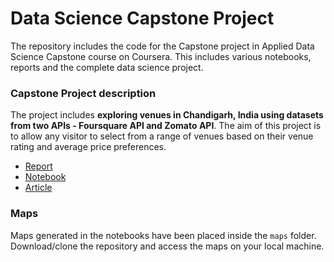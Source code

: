 # Data Science Capstone Project
The repository includes the code for the Capstone project in Applied Data Science Capstone course on Coursera. This includes various notebooks, reports and the complete data science project.


### Capstone Project description
The project includes **exploring venues in Chandigarh, India using datasets from two APIs - Foursquare API and Zomato API**. The aim of this project is to allow any visitor to select from a range of venues based on their venue rating and average price preferences.
- [Report](https://github.com/kb22/Coursera_Capstone/blob/master/Coursera%20Capstone%20Report.pdf)
- [Notebook](https://github.com/kb22/Coursera_Capstone/blob/master/Exploring%20venues%20in%20Chandigarh.ipynb)
- [Article](https://towardsdatascience.com/exploring-chandigarh-india-using-foursquare-and-zomato-api-1d4501291320)


### Maps
Maps generated in the notebooks have been placed inside the `maps` folder. Download/clone the repository and access the maps on your local machine.
